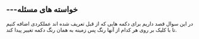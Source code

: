 ﻿## ---خواسته های مسئله

در این سوال قصد داریم برای دکمه هایی که از قبل تعریف شده اند عملکردی اضافه کنیم تا با کلیک بر روی هر کدام از آنها رنگ پس زمینه به همان رنگ دکمه تغییر پیدا کند.
